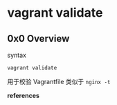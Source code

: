 # vagrant validate

## 0x0 Overview

syntax

```
vagrant validate
```

用于校验 Vagrantfile 类似于 `nginx -t`

**references**

[^1]:https://developer.hashicorp.com/vagrant/docs/cli/validate